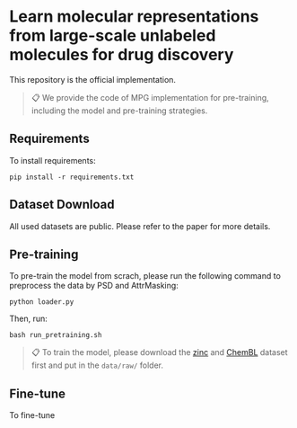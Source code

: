 # Learn molecular representations from large-scale unlabeled molecules for drug discovery

This repository is the official implementation.

> 📋 We provide the code of MPG implementation for pre-training, including the model and pre-training strategies.

## Requirements

To install requirements:

```setup
pip install -r requirements.txt
```

## Dataset Download
All used datasets are public. Please refer to the paper for more details.


## Pre-training 

To pre-train the model from scrach, please run the following command to preprocess the data by PSD and AttrMasking:
```train
python loader.py 
```
Then, run:
```train
bash run_pretraining.sh
```

> 📋 To train the model, please download the [zinc](http://zinc15.docking.org/) and [ChemBL](https://www.ebi.ac.uk/chembl/) dataset first and put in the `data/raw/` folder.

## Fine-tune
To fine-tune 



